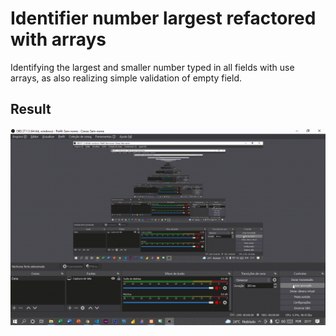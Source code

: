 # Identifier number largest refactored with arrays

Identifying the largest and smaller number typed in all fields with use arrays, as also realizing simple validation of empty field.

## Result
<img src="Number-Largest-And-Smaller.gif">
